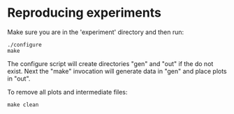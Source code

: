 # Reproducing experiments
Make sure you are in the 'experiment' directory and then run:
``` shell
./configure
make
```
The configure script will create directories "gen" and "out" if the do not exist. Next the "make" invocation will generate data in "gen" and place plots in "out".

To remove all plots and intermediate files:
``` shell
make clean
```
